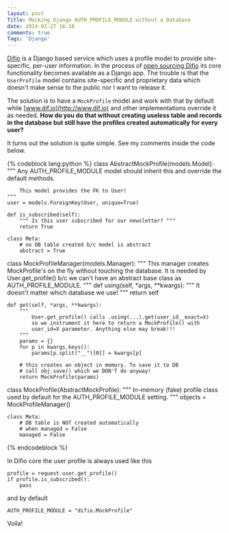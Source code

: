 ```yaml
---
layout: post
Title: Mocking Django AUTH_PROFILE_MODULE without a Database
date: 2014-02-27 16:18
comments: true
Tags: 'Django'
---
```


[Difio](http://www.dif.io) is a Django based service which uses a profile
model to provide site-specific, per-user information.
In the process of [open sourcing Difio](https://github.com/difio/difio) its core
functionality becomes available as a Django app. The trouble is that the 
`UserProfile` model contains site-specific and proprietary data which doesn't
make sense to the public nor I want to release it.

The solution is to have a `MockProfile` model and work with
that by default while [www.dif.io](http://www.dif.io) and other implementations
override it as needed.
**How do you do that without creating useless table and records in the database
but still have the profiles created automatically for every user?**

It turns out the solution is quite simple. See my comments inside the code below.

{% codeblock lang:python %}
class AbstractMockProfile(models.Model):
    """
        Any AUTH_PROFILE_MODULE model should inherit this
        and override the default methods.

        This model provides the FK to User!
    """
    user = models.ForeignKey(User, unique=True)

    def is_subscribed(self):
        """ Is this user subscribed for our newsletter? """
        return True

    class Meta:
        # no DB table created b/c model is abstract
        abstract = True

class MockProfileManager(models.Manager):
    """
        This manager creates MockProfile's on the fly without
        touching the database. It is needed by User.get_profile()
        b/c we can't have an abstract base class as AUTH_PROFILE_MODULE.
    """
    def using(self, *args, **kwargs):
        """ It doesn't matter which database we use! """
        return self

    def get(self, *args, **kwargs):
        """
            User.get_profile() calls .using(...).get(user_id__exact=X)
            so we instrument it here to return a MockProfile() with
            user_id=X parameter. Anything else may break!!!
        """
        params = {}
        for p in kwargs.keys():
            params[p.split("__")[0]] = kwargs[p]

        # this creates an object in memory. To save it to DB
        # call obj.save() which we DON'T do anyway!
        return MockProfile(params)


class MockProfile(AbstractMockProfile):
    """
        In-memory (fake) profile class used by default for
        the AUTH_PROFILE_MODULE setting.
    """
    objects = MockProfileManager()

    class Meta:
        # DB table is NOT created automatically
        # when managed = False
        managed = False

{% endcodeblock %}


In Difio core the user profile is always used like this

    profile = request.user.get_profile()
    if profile.is_subscribed():
        pass

and by default

    AUTH_PROFILE_MODULE = "difio.MockProfile"

Voila!
